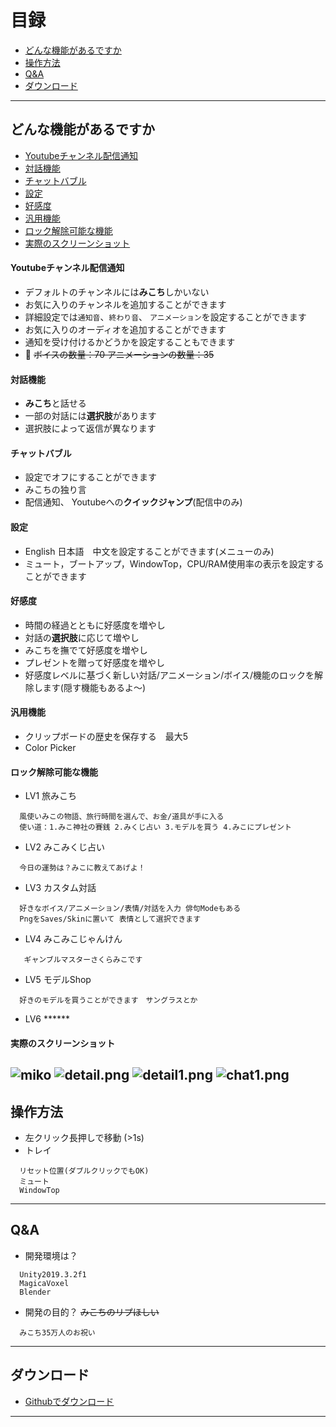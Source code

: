 
# 目録
* [どんな機能があるですか](#どんな機能があるですか)
* [操作方法](#操作方法)
* [Q&A](#q-a)
* [ダウンロード](#ダウンロード)
------
## どんな機能があるですか
* [Youtubeチャンネル配信通知](#youtubeチャンネル配信通知)
* [対話機能](#対話機能)
* [チャットバブル](#チャットバブル)
* [設定](#設定)
* [好感度](#好感度)
* [汎用機能](#汎用機能)
* [ロック解除可能な機能](#ロック解除可能な機能)
* [実際のスクリーンショット](#実際のスクリーンショット)
#### Youtubeチャンネル配信通知
* デフォルトのチャンネルには**みこち**しかいない
* お気に入りのチャンネルを追加することができます
* 詳細設定では`通知音`、`終わり音`、 `アニメーション`を設定することができます 
* お気に入りのオーディオを追加することができます
* 通知を受け付けるかどうかを設定することもできます
* :raised_hands: ~~ボイスの数量：70 アニメーションの数量：35~~
#### 対話機能
* **みこち**と話せる
* 一部の対話には**選択肢**があります
* 選択肢によって返信が異なります
#### チャットバブル
* 設定でオフにすることができます
* みこちの独り言
* 配信通知、 Youtubeへの**クイックジャンプ**(配信中のみ)
#### 設定
* English 日本語　中文を設定することができます(メニューのみ)
* ミュート，ブートアップ，WindowTop，CPU/RAM使用率の表示を設定することができます
#### 好感度
* 時間の経過とともに好感度を増やし
* 対話の**選択肢**に応じて増やし
* みこちを撫でて好感度を増やし
* プレゼントを贈って好感度を増やし
* 好感度レベルに基づく新しい対話/アニメーション/ボイス/機能のロックを解除します(隠す機能もあるよ～)
#### 汎用機能
* クリップボードの歴史を保存する　最大5
* Color Picker
#### ロック解除可能な機能
* LV1 旅みこち
```
  風使いみこの物語、旅行時間を選んで、お金/道具が手に入る
  使い道：1.みこ神社の賽銭 2.みくじ占い 3.モデルを買う 4.みこにプレゼント
```
* LV2 みこみくじ占い 
```
  今日の運勢は？みこに教えてあげよ！
```
* LV3 カスタム対話
```
  好きなボイス/アニメーション/表情/対話を入力 俳句Modeもある
  PngをSaves/Skinに置いて 表情として選択できます
```
* LV4 みこみこじゃんけん
```
   ギャンブルマスターさくらみこです
```
* LV5 モデルShop
```
  好きのモデルを買うことができます　サングラスとか
```
* LV6 ****** 
#### 実際のスクリーンショット
![](/MikoMiko/Example/chatbubble.gif "miko")
![](/MikoMiko/Example/detail.png "detail.png")
![](/MikoMiko/Example/detail1.png "detail1.png")
![](/MikoMiko/Example/chat1.png "chat1.png")
------
## 操作方法
* 左クリック長押しで移動 (>1s)
* トレイ
```
  リセット位置(ダブルクリックでもOK)
  ミュート
  WindowTop
```
------
## Q&A
* 開発環境は？
```
  Unity2019.3.2f1
  MagicaVoxel
  Blender
```
* 開発の目的？  ~~みこちのリプほしい~~
```
  みこち35万人のお祝い
```
------
## ダウンロード
* [Githubでダウンロード]
------

[Githubでダウンロード]:https://github.com/KizunaAIchan/MikoPeto/releases "Githubでダウンロード"
